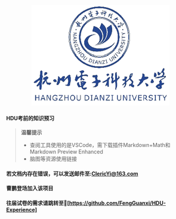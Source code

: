 <div align="center">
    <img src="img/杭州电子科技大学.png">
</div>

#### HDU考前的知识预习
> **温馨提示**
>   + 查阅工具使用的是VSCode，需下载插件Markdown+Math和Markdown Preview Enhanced
>   + 脑图等资源使用链接

#### 若文档内存在错误，可以发送邮件至:ClericYi@163.com
#### 曹鹏登场加入该项目
#### 往届试卷的需求请跳转至🔗[https://github.com/FengGuanxi/HDU-Experience]
